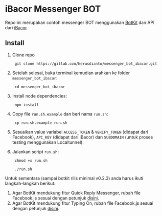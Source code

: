 # iBacor Messenger BOT

Repo ini merupakan contoh messenger BOT menggunakan [BotKit](https://github.com/howdyai/botkit) dan API dari [iBacor](http://ibacor.com).

## Install

1. Clone repo

        git clone https://gitlab.com/herusdianto/messenger_bot_ibacor.git

2. Setelah selesai, buka terminal kemudian arahkan ke folder `messenger_bot_ibacor`:

        cd messenger_bot_ibacor

3. Install node dependencies:

        npm install

4. Copy file `run.sh.example` dan beri nama `run.sh`:

        cp run.sh.example run.sh

5. Sesuaikan value variabel `ACCESS_TOKEN` & `VERIFY_TOKEN` (didapat dari Facebook), `API_KEY` (didapat dari iBacor) dan `SUBDOMAIN` (untuk proses testing menggunakan Localtunnel).

6. Jalankan script `run.sh`:

        chmod +x run.sh

        ./run.sh

Untuk sementara (sampai botkit rilis minimal v0.2.3) anda harus ikuti langkah-langkah berikut:

1. Agar BotKit mendukung fitur Quick Reply Messenger, rubah file Facebook.js sesuai dengan petunjuk [disini](https://github.com/howdyai/botkit/pull/306/files).
2. Agar BotKit mendukung fitur Typing On, rubah file Facebook.js sesuai dengan petunjuk [disini](https://github.com/howdyai/botkit/pull/407/files).
